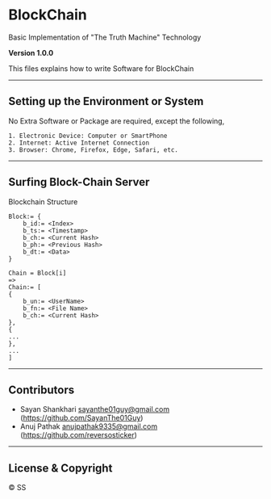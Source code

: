 # BlockChain
Basic Implementation of "The Truth Machine" Technology

**Version 1.0.0**

This files explains how to write Software for BlockChain

---

## Setting up the Environment or System

No Extra Software or Package are required, except the following,

	1. Electronic Device: Computer or SmartPhone
	2. Internet: Active Internet Connection
	3. Browser: Chrome, Firefox, Edge, Safari, etc.

---

## Surfing Block-Chain Server

Blockchain Structure

~~~~
Block:= {
	b_id:= <Index>
	b_ts:= <Timestamp>
	b_ch:= <Current Hash>
	b_ph:= <Previous Hash>
	b_dt:= <Data>
}

Chain = Block[i]
=>
Chain:= [
{
	b_un:= <UserName>
	b_fn:= <File Name>
	b_ch:= <Current Hash>
},
{
...
}, 
...
]
~~~~

---

## Contributors

- Sayan Shankhari	<sayanthe01guy@gmail.com>	(https://github.com/SayanThe01Guy)
- Anuj Pathak		<anujpathak9335@gmail.com>	(https://github.com/reversosticker)

---

## License & Copyright

© SS
